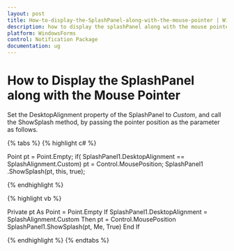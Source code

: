 ```yaml
---
layout: post
title: How-to-display-the-SplashPanel-along-with-the-mouse-pointer | WindowsForms | Syncfusion
description: how to display the splashPanel along with the mouse pointer
platform: WindowsForms
control: Notification Package 
documentation: ug
---
```


# How to Display the SplashPanel along with the Mouse Pointer

Set the DesktopAlignment property of the SplashPanel to _Custom_, and call the ShowSplash method, by passing the pointer position as the parameter as follows. 

{% tabs %}
{% highlight c# %}

Point pt = Point.Empty;
if( SplashPanel1.DesktopAlignment == SplashAlignment.Custom)
pt = Control.MousePosition;
SplashPanel1 .ShowSplash(pt, this, true);

{% endhighlight %}

{% highlight vb %}

Private pt As Point = Point.Empty
If SplashPanel1.DesktopAlignment = SplashAlignment.Custom Then
pt = Control.MousePosition
SplashPanel1.ShowSplash(pt, Me, True)
End If

{% endhighlight %}
{% endtabs %}